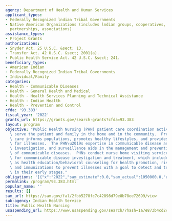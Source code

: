 ```yaml
---
agency: Department of Health and Human Services
applicant_types:
- Federally Recognized lndian Tribal Governments
- Native American Organizations (includes lndian groups, cooperatives, corporations,
  partnerships, associations)
assistance_types:
- Project Grants
authorizations:
- Snyder Act. 25 U.S.C. &sect; 13.
- Transfer Act. 42 U.S.C. &sect; 2001(a).
- Public Health Service Act. 42 U.S.C. &sect; 241.
beneficiary_types:
- American Indian
- Federally Recognized Indian Tribal Governments
- Individual/Family
categories:
- Health - Communicable Diseases
- Health - General Health and Medical
- Health - Health Services Planning and Technical Assistance
- Health - Indian Health
- Health - Prevention and Control
cfda: '93.383'
fiscal_year: '2022'
grants_url: https://grants.gov/search-grants?cfda=93.383
layout: program
objective: "Public Health Nursing (PHN) patient care coordination activities aim to\
  \ serve the patient and family in the home and in the community.  Preventative health\
  \ care informs populations, promotes healthy lifestyles, and provides early treatment\
  \ for illnesses.  The PHN\u2019s expertise in communicable disease assessment, outreach,\
  \ investigation, and surveillance aids in the management and prevention of the spread\
  \ of communicable diseases.  PHNs conduct nurse home visiting services via referral\
  \ for communicable disease investigation and treatment, which includes such services\
  \ as health education/behavioral counseling for health promotion, risk reduction,\
  \ and immunizations to prevent illnesses with a goal to detect and treat problems\
  \ in their early stages."
obligations: '[{"x":"2022","sam_estimate":0.0,"sam_actual":1050000.0,"usa_spending_actual":1050000.0},{"x":"2023","sam_estimate":1050000.0,"sam_actual":0.0,"usa_spending_actual":0.0},{"x":"2024","sam_estimate":1050000.0,"sam_actual":0.0,"usa_spending_actual":0.0}]'
permalink: /program/93.383.html
popular_name: ''
results: []
sam_url: https://sam.gov/fal/2fbb5278fc7c42898d79e8b78ee72699/view
sub-agency: Indian Health Service
title: Public Health Nursing
usaspending_url: https://www.usaspending.gov/search/?hash=1a7e873b4cd2c8e4d41af1a29cee08da
---
```

